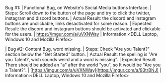 Bug #1:
 | Functional Bug, on Website's Social Media buttons Interface.
 | Steps: Scroll down to the button of the page and try to click the twitter, instagram and discord buttons.
 | Actual Result:  the discord and instagram buttons are unclickable, links desactivated for some reason.
 | Expected Result: the discord and instagram buttons should be activated and clickable for the users.
 | https://imgur.com/a/uVXNWay
 | Information:<DELL Laptop, Windows 10 and Mozilla Firefox>

 | Bug #2: Content Bug, word missing.
 | Steps: Check "Are you Talent?" section below the "Get Started" button.
 | Actual Result:  the spelling is "Are you Talent?, wich sounds weird and a word is missing".
 | Expected Result:  There should be added an "a" after the world "you", so It would be "Are you a Talent?".
 | [https://imgur.com/a/uVXNWay](https://imgur.com/a/93trBNJ)
 | Information:<DELL Laptop, Windows 10 and Mozilla Firefox>
